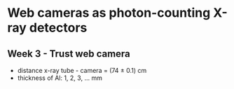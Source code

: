 # Web cameras as photon-counting X-ray detectors

## Week 3 - Trust web camera
- distance x-ray tube - camera = (74 $\pm$ 0.1) cm
- thickness of Al: 1, 2, 3, ... mm
